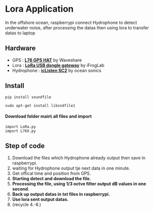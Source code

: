 # Lora Application
In the offshore ocean, raspberrypi connect Hydrophone to detect underwater noise, after processing the datas then using lora to transfer datas to laptop

## Hardware
* GPS : [**L76 GPS HAT**](https://www.waveshare.com/wiki/L76X_GPS_HAT) by Waveshare
* Lora : [**LoRa USB dongle gateway**](http://www.ifroglab.com/tw/?p=7315) by iFrogLab 
* Hydrophone : [**icListen SC2**](https://oceansonics.com/products/iclisten-sc2/) by ocean sonics
## Install

```
pip install soundfile 
```
```
sudo apt-get install libsndfile1
```
#### Download folder main\ all files and import
```
import LoRa.py
import L76X.py
```

## Step of code
1.  Download the files which Hydrophone already output then save in raspberrypi.
2.  waiting for Hydrophone output tje next data in one minute.
3.  Get offical time and position from GPS.
4.  **Starting detect and download the file.**
5.  **Processing the file, using 1/3 octve filter output dB values in one second.**
6.  **Back up output datas in txt files in raspberrypi.**  
7.  **Use lora sent output datas.**
8.  (recycle 4.-8.)
